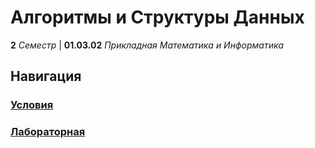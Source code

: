 # Алгоритмы и Структуры Данных

**2** _Семестр_ | **01.03.02** _Прикладная Математика и Информатика_

## Навигация

### **[Условия](./Public/)**

### **[Лабораторная](./Lab/)**
